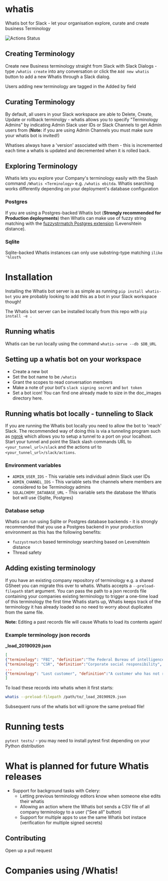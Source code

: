 # whatis
Whatis bot for Slack - let your organisation explore, curate and create business Terminology

![Actions Status](https://github.com/wooddar/whatis/workflows/Tests/badge.svg)


## Creating Terminology
Create new Business terminology straight from Slack with Slack Dialogs - type `/whatis create` into any conversation or click the `Add new whatis` button to add a new Whatis through a Slack dialog.

Users adding new terminology are tagged in the Added by field

## Curating Terminology
By default, all users in your Slack workspace are able to Delete, Create, Update or rollback terminolgy - whatis allows you to specify "Terminology Admins" by indicating Admin Slack user IDs or Slack Channels to get Admin users from (**Note:** if you are using Admin Channels you must make sure your whatis bot is invited!)

Whatises always have a 'version' associated with them - this is incremented each time a whatis is updated and decremented when it is rolled back.

## Exploring Terminology
Whatis lets you explore your Company's terminology easily with the Slash command `/Whatis <Terminology>` e.g. `/whatis ebitda`. Whatis searching works differently depending on your deployment's database configuration

### Postgres
If you are using a Postgres-backed Whatis bot (**Strongly recommended for Production deployments**) then Whatis can make use of fuzzy string matching with the [fuzzystrmatch Postgres extension](https://www.postgresql.org/docs/9.1/fuzzystrmatch.html) (Levenshtein distance).


### Sqlite
Sqlite-backed Whatis instances can only use substring-type matching `ilike '%lost%`


# Installation 
Installing the Whatis bot server is as simple as running `pip install whatis-bot` you are probably looking to add this as a bot in your Slack workspace though!

The Whatis bot server can be installed locally from this repo with `pip install -e .`



## Running whatis
Whatis can be run locally using the command `whatis-serve --db $DB_URL`

## Setting up a whatis bot on your workspace
- Create a new bot
- Set the bot name to be `/whatis`
- Grant the scopes to read conversation members
- Make a note of your bot's `slack signing secret` and `bot token`
- Set a bot icon! You can find one already made to size in the doc_images directory here.

## Running whatis bot locally - tunneling to Slack
If you are running the Whatis bot locally you need to allow the bot to 'reach' Slack. The recommended way of doing this is via a tunneling program such as [ngrok](https://ngrok.com/) which allows you to setup a tunnel to a port on your localhost. Start your tunnel and point the Slack slash commands URL to `<your_tunnel_url>/slack` and the actions url to `<your_tunnel_url>/slack/actions`. 


### Environment variables
- `ADMIN_USER_IDS` - This variable sets individual admin Slack user IDs
- `ADMIN_CHANNEL_IDS` - This variable sets the channels where members are considered to be Terminology admins
- `SQLALCHEMY_DATABASE_URL` - This variable sets the database the Whatis bot will use {Sqlite, Postgres}

### Database setup
Whatis can run using Sqlite or Postgres database backends - it is strongly recommended that you use a Postgres backend in your production environment as this has the following benefits:

- `fuzzystrmatch` based terminology searching based on Levenshtein distance
- Thread safety  

## Adding existing terminology
If you have an existing company repository of terminology e.g. a shared GSheet you can migrate this over to whatis. Whatis accepts a `--preload-filepath` start argument. You can pass the path to a json records file containing your companies existing terminology to trigger a one-time load of this terminology the first time Whatis starts up, Whatis keeps track of the terminology it has already loaded so no need to worry about duplicates from the same file. 

**Note:** Editing a past records file will cause Whatis to load its contents again!

### Example terminology json records
**_load_20190929.json**
```json
[
{"terminology": "FBI", "definition":"The Federal Bureau of intelligence"},
{"terminology": "CSR", "definition":"Corporate social responsibility", "notes":"This is something we do by planting a tree every 6000 flights"},
...
{"terminology": "Lost customer", "definition":"A customer who has not requested new shoes in > 3 days", "links":"https://jira.com/issues/DE455"},
]
```

To load these records into whatis when it first starts:
```bash
whatis --preload-filepath /path/to/_load_20190929.json
```

Subsequent runs of the whatis bot will ignore the same preload file!

# Running tests 
`pytest tests/` - you may need to install pytest first depending on your Python distribution

# What is planned for future Whatis releases
- Support for background tasks with Celery:
    - Letting previous terminology editors know when someone else edits their whatis
    - Allowing an action where the Whatis bot sends a CSV file of all company terminology to a user ("See all" button)
    - Support for multiple apps to use the same Whatis bot instace (verification for multiple signed secrets)
    
## Contributing
Open up a pull request

# Companies using /Whatis!